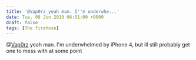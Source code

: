 ```yaml
---
title: '@Vap0rz yeah man. I''m underwhe...'
date: Tue, 08 Jun 2010 06:51:00 +0000
draft: false
tags: [The firehose]
---
```


@[Vap0rz](http://twitter.com/Vap0rz) yeah man. I'm underwhelmed by iPhone 4, but ill still probably get one to mess with at some point